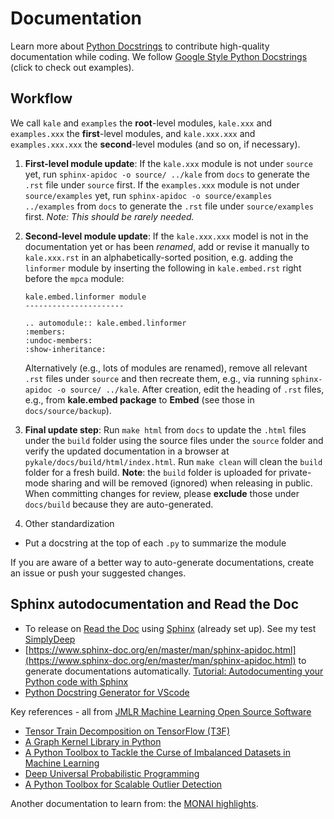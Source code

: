 # Documentation

Learn more about [Python Docstrings](https://www.datacamp.com/community/tutorials/docstrings-python) to contribute high-quality documentation while coding. We follow [Google Style Python Docstrings](https://sphinxcontrib-napoleon.readthedocs.io/en/latest/example_google.html) (click to check out examples).

## Workflow

We call `kale` and `examples` the **root**-level modules, `kale.xxx` and `examples.xxx` the **first**-level modules, and `kale.xxx.xxx` and `examples.xxx.xxx` the **second**-level modules (and so on, if necessary).

1. **First-level module update**: If the `kale.xxx` module is not under `source` yet, run `sphinx-apidoc -o source/ ../kale` from `docs` to generate the `.rst` file under `source` first. If the `examples.xxx` module is not under `source/examples` yet, run `sphinx-apidoc -o source/examples ../examples` from `docs` to generate the `.rst` file under `source/examples` first. *Note: This should be rarely needed.*

2. **Second-level module update**: If the `kale.xxx.xxx` model is not in the documentation yet or has been *renamed*, add or revise it manually to `kale.xxx.rst` in an alphabetically-sorted position, e.g. adding the `linformer` module by inserting the following in `kale.embed.rst` right before the `mpca` module:
    ```
    kale.embed.linformer module
    ----------------------

    .. automodule:: kale.embed.linformer
    :members:
    :undoc-members:
    :show-inheritance:
    ```
    Alternatively (e.g., lots of modules are renamed), remove all relevant `.rst` files under `source` and then recreate them, e.g., via running `sphinx-apidoc -o source/ ../kale`. After creation, edit the heading of `.rst` files, e.g., 
    from **kale.embed package** to **Embed** (see those in `docs/source/backup`).

3. **Final update step**: Run `make html` from `docs` to update the `.html` files under the `build` folder using the source files under the `source` folder and verify the updated documentation in a browser at `pykale/docs/build/html/index.html`. Run `make clean` will clean the `build` folder for a fresh build. **Note**: the `build` folder is uploaded for private-mode sharing and will be removed (ignored) when releasing in public. When committing changes for review, please **exclude** those under `docs/build` because they are auto-generated.

4. Other standardization

* Put a docstring at the top of each `.py` to summarize the module

If you are aware of a better way to auto-generate documentations, create an issue or push your suggested changes.

## Sphinx autodocumentation and Read the Doc

* To release on [Read the Doc](https://readthedocs.org/) using [Sphinx](https://sphinx-rtd-tutorial.readthedocs.io/en/latest/sphinx-quickstart.html) (already set up). See my test [SimplyDeep](https://simplydeep.readthedocs.io/en/latest/)
* [https://www.sphinx-doc.org/en/master/man/sphinx-apidoc.html](https://www.sphinx-doc.org/en/master/man/sphinx-apidoc.html) to generate documentations automatically. [Tutorial: Autodocumenting your Python code with Sphinx](https://romanvm.pythonanywhere.com/post/autodocumenting-your-python-code-sphinx-part-i-5/)
* [Python Docstring Generator for VScode](https://marketplace.visualstudio.com/items?itemName=njpwerner.autodocstring)

Key references - all from [JMLR Machine Learning Open Source Software](http://www.jmlr.org/mloss/)
* [Tensor Train Decomposition on TensorFlow (T3F)](https://github.com/Bihaqo/t3f)
* [A Graph Kernel Library in Python](https://github.com/ysig/GraKeL)
* [A Python Toolbox to Tackle the Curse of Imbalanced Datasets in Machine Learning](https://github.com/scikit-learn-contrib/imbalanced-learn)
* [Deep Universal Probabilistic Programming](https://github.com/pyro-ppl/pyro)
* [A Python Toolbox for Scalable Outlier Detection](https://github.com/yzhao062/pyod)

Another documentation to learn from: the [MONAI highlights](https://docs.monai.io/en/latest/highlights.html).
